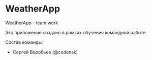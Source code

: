 # WeatherApp
WeatherApp - team work

Это приложение создано в рамках обучения командной работе.

Состав команды:

- Сергей Воробьев (@codensk)
